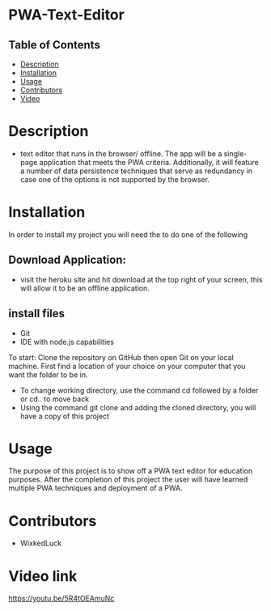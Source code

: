 # PWA-Text-Editor


## Table of Contents
* [Description](#description)
* [Installation](#installation)
* [Usage](#usage)
 * [Contributors](#contributors)
 * [Video](#Video)

# Description
- text editor that runs in the browser/ offline. The app will be a single-page application that meets the PWA criteria. Additionally, it will feature a number of data persistence techniques that serve as redundancy in case one of the options is not supported by the browser. 



# Installation
In order to install my project you will need the to do one of the following
## Download Application:
- visit the heroku site and hit download at the top right of your screen, this will allow it to be an offline application.
## install files
- Git
- IDE with node.js capabilities 

To start: 
Clone the repository on GitHub then open Git on your local machine. First find a location of your choice on your computer that you want the folder to be in.
- To change working directory, use the command cd followed by a folder or cd.. to move back  
- Using the command git clone and adding the cloned directory, you will have a copy of this project


# Usage 
The purpose of this project is to show off a PWA text editor for education purposes. After the completion of this project the user will have learned multiple PWA techniques and deployment of a PWA.


# Contributors
- WixkedLuck


# Video link
https://youtu.be/5R4tOEAmuNc
